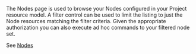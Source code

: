 The Nodes page is used to browse your Nodes configured in your Project resource model. A filter control can be used to limit the listing to just the Node resources matching the filter criteria. Given the appropriate authorization you can also execute ad hoc commands to your filtered node set.

See [Nodes](https://rundeck.org/docs/manual/nodes.html)
